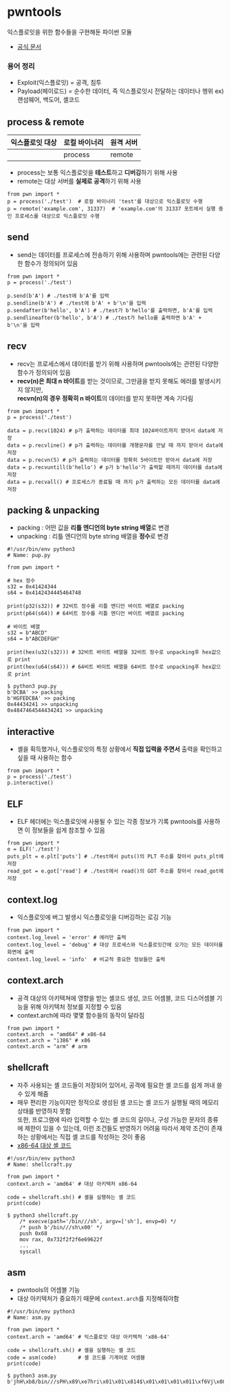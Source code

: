 # pwntools
익스플로잇을 위한 함수들을 구현해둔 파이썬 모듈
- [공식 문서](https://docs.pwntools.com/en/latest/)

### 용어 정리
- Exploit(익스플로잇) = 공격, 침투
- Payload(페이로드) = 순수한 데이터, 즉 익스플로잇시 전달하는 데이터나 행위 ex) 랜섬웨어, 백도어, 셸코드

## process & remote

|익스플로잇 대상|로컬 바이너리|원격 서버|
|-|-|-|
||process|remote|

- process는 보통 익스플로잇을 **테스트**하고 **디버깅**하기 위해 사용
- remote는 대상 서버를 **실제로 공격**하기 위해 사용

```
from pwn import *
p = process('./test')  # 로컬 바이너리 'test'를 대상으로 익스플로잇 수행
p = remote('example.com', 31337)  # 'example.com'의 31337 포트에서 실행 중인 프로세스를 대상으로 익스플로잇 수행
```

## send

- send는 데이터를 프로세스에 전송하기 위해 사용하며 pwntools에는 관련된 다양한 함수가 정의되어 있음
```
from pwn import *
p = process('./test')

p.send(b'A') # ./test에 b'A'를 입력
p.sendline(b'A') # ./test에 b'A' + b'\n'을 입력
p.sendafter(b'hello', b'A') # ./test가 b'hello'를 출력하면, b'A'를 입력
p.sendlineafter(b'hello', b'A') # ./test가 hello를 출력하면 b'A' + b'\n'을 입력
```

## recv

- recv는 프로세스에서 데이터를 받기 위해 사용하며 pwntools에는 관련된 다양한 함수가 정의되어 있음
- **recv(n)은 최대 n 바이트**를 받는 것이므로, 그만큼을 받지 못해도 에러를 발생시키지 않지만,  
  **recvn(n)의 경우 정확히 n 바이트**의 데이터를 받지 못하면 계속 기다림

```
from pwn import *
p = process('./test')

data = p.recv(1024) # p가 출력하는 데이터를 최대 1024바이트까지 받아서 data에 저장
data = p.recvline() # p가 출력하는 데이터를 개행문자를 만날 때 까지 받아서 data에 저장
data = p.recvn(5) # p가 출력하는 데이터를 정확히 5바이트만 받아서 data에 저장
data = p.recvuntill(b'hello') # p가 b'hello'가 출력할 때까지 데이터를 data에 저장 
data = p.recvall() # 프로세스가 종료될 때 까지 p가 출력하는 모든 데이터를 data에 저장
```
## packing & unpacking

- packing : 어떤 값을 **리틀 엔디언의 byte string 배열**로 변경
- unpacking : 리틀 엔디언의 byte string 배열을 **정수**로 변경

```
#!/usr/bin/env python3
# Name: pup.py

from pwn import *

# hex 정수
s32 = 0x41424344
s64 = 0x4142434445464748

print(p32(s32)) # 32비트 정수를 리틀 엔디언 바이트 배열로 packing
print(p64(s64)) # 64비트 정수를 리틀 엔디언 바이트 배열로 packing

# 바이트 배열
s32 = b"ABCD" 
s64 = b"ABCDEFGH"

print(hex(u32(s32))) # 32비트 바이트 배열을 32비트 정수로 unpacking후 hex값으로 print
print(hex(u64(s64))) # 64비트 바이트 배열을 64비트 정수로 unpacking후 hex값으로 print
```
```
$ python3 pup.py
b'DCBA' >> packing
b'HGFEDCBA' >> packing
0x44434241 >> unpacking
0x4847464544434241 >> unpacking
```

## interactive

- 셸을 획득했거나, 익스플로잇의 특정 상황에서 **직접 입력을 주면서** 출력을 확인하고 싶을 때 사용하는 함수

```
from pwn import *
p = process('./test')
p.interactive()
```
## ELF

- ELF 헤더에는 익스플로잇에 사용될 수 있는 각종 정보가 기록 pwntools를 사용하면 이 정보들을 쉽게 참조할 수 있음

```
from pwn import *
e = ELF('./test')
puts_plt = e.plt['puts'] # ./test에서 puts()의 PLT 주소를 찾아서 puts_plt에 저장
read_got = e.got['read'] # ./test에서 read()의 GOT 주소를 찾아서 read_got에 저장
```

## context.log

- 익스플로잇에 버그 발생시 익스플로잇을 디버깅하는 로깅 기능

```
from pwn import *
context.log_level = 'error' # 에러만 출력
context.log_level = 'debug' # 대상 프로세스와 익스플로잇간에 오가는 모든 데이터를 화면에 출력
context.log_level = 'info'  # 비교적 중요한 정보들만 출력
```

## context.arch

- 공격 대상의 아키텍쳐에 영향을 받는 셸코드 생성, 코드 어셈블, 코드 디스어셈블 기능을 위해 아키텍처 정보를 지정할 수 있음
- context.arch에 따라 몇몇 함수들의 동작이 달라짐

```
from pwn import *
context.arch  = "amd64" # x86-64
context.arch = "i386" # x86
context.arch = "arm" # arm
```

## shellcraft

- 자주 사용되는 셸 코드들이 저장되어 있어서, 공격에 필요한 셸 코드를 쉽게 꺼내 쓸 수 있게 해줌
- 매우 편리한 기능이지만 정적으로 생성된 셸 코드는 셸 코드가 실행될 때의 메모리 상태를 반영하지 못함  
  또한, 프로그램에 따라 입력할 수 있는 셸 코드의 길이나, 구성 가능한 문자의 종류에 제한이 있을 수 있는데, 이런 조건들도 반영하기 어려움
  따라서 제약 조건이 존재하는 상황에서는 직접 셸 코드를 작성하는 것이 좋음
- [x86-64 대상 셸 코드](https://docs.pwntools.com/en/stable/shellcraft/amd64.html)

```
#!/usr/bin/env python3
# Name: shellcraft.py

from pwn import *
context.arch = 'amd64' # 대상 아키텍처 x86-64

code = shellcraft.sh() # 셸을 실행하는 셸 코드 
print(code)
```
```
$ python3 shellcraft.py
    /* execve(path='/bin///sh', argv=['sh'], envp=0) */
    /* push b'/bin///sh\x00' */
    push 0x68
    mov rax, 0x732f2f2f6e69622f
    ...
    syscall
```

## asm

- pwntools의 어셈블 기능
- 대상 아키텍처가 중요하기 때문에 `context.arch`를 지정해줘야함

```
#!/usr/bin/env python3
# Name: asm.py

from pwn import *
context.arch = 'amd64' # 익스플로잇 대상 아키텍처 'x86-64'

code = shellcraft.sh() # 셸을 실행하는 셸 코드
code = asm(code)       # 셸 코드를 기계어로 어셈블
print(code)
```

```
$ python3 asm.py
b'jhH\xb8/bin///sPH\x89\xe7hri\x01\x01\x814$\x01\x01\x01\x011\xf6Vj\x08^H\x01\xe6VH\x89\xe61\xd2j;X\x0f\x05'
```
